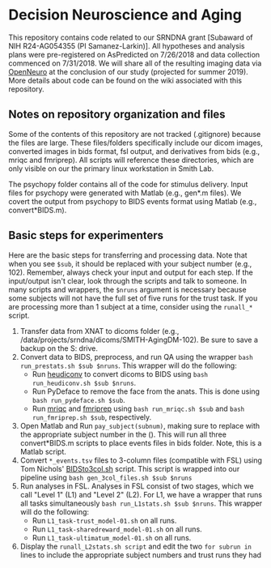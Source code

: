# Decision Neuroscience and Aging
This repository contains code related to our SRNDNA grant [Subaward of NIH R24-AG054355 (PI Samanez-Larkin)]. All hypotheses and analysis plans were pre-registered on AsPredicted on 7/26/2018 and data collection commenced on 7/31/2018. We will share all of the resulting imaging data via [OpenNeuro][1] at the conclusion of our study (projected for summer 2019). More details about code can be found on the wiki associated with this repository.

## Notes on repository organization and files
Some of the contents of this repository are not tracked (.gitignore) because the files are large. These files/folders specifically include our dicom images, converted images in bids format, fsl output, and derivatives from bids (e.g., mriqc and fmriprep). All scripts will reference these directories, which are only visible on our the primary linux workstation in Smith Lab.

The psychopy folder contains all of the code for stimulus delivery. Input files for psychopy were generated with Matlab (e.g., gen*.m files). We covert the output from psychopy to BIDS events format using Matlab (e.g., convert*BIDS.m).


## Basic steps for experimenters
Here are the basic steps for transferring and processing data. Note that when you see `$sub`, it should be replaced with your subject number (e.g., 102). Remember, always check your input and output for each step. If the input/output isn't clear, look through the scripts and talk to someone. In many scripts and wrappers, the `$nruns` argument is necessary because some subjects will not have the full set of five runs for the trust task. If you are processing more than 1 subject at a time, consider using the `runall_*` script. 

1. Transfer data from XNAT to dicoms folder (e.g., /data/projects/srndna/dicoms/SMITH-AgingDM-102). Be sure to save a backup on the S: drive.
1. Convert data to BIDS, preprocess, and run QA using the wrapper `bash run_prestats.sh $sub $nruns`. This wrapper will do the following:
    - Run [heudiconv][3] to convert dicoms to BIDS using `bash run_heudiconv.sh $sub $nruns`.
    - Run PyDeface to remove the face from the anats. This is done using `bash run_pydeface.sh $sub`.
    - Run [mriqc][4] and [fmriprep][5] using `bash run_mriqc.sh $sub` and `bash run_fmriprep.sh $sub`, respectively.
1. Open Matlab and Run `pay_subject(subnum)`, making sure to replace with the appropriate subject number in the (). This will run all three convert*BIDS.m scripts to place events files in bids folder. Note, this is a Matlab script.
1. Convert `*_events.tsv` files to 3-column files (compatible with FSL) using Tom Nichols' [BIDSto3col.sh][2] script. This script is wrapped into our pipeline using `bash gen_3col_files.sh $sub $nruns`
1. Run analyses in FSL. Analyses in FSL consist of two stages, which we call "Level 1" (L1) and "Level 2" (L2). For L1, we have a wrapper that runs all tasks simultaneously `bash run_L1stats.sh $sub $nruns`. This wrapper will do the following:
    - Run `L1_task-trust_model-01.sh` on all runs.
    - Run `L1_task-sharedreward_model-01.sh` on all runs.
    - Run `L1_task-ultimatum_model-01.sh` on all runs.
1. Display the `runall_L2stats.sh script` and edit the two `for subrun in` lines to include the appropriate subject numbers and trust runs they had


[1]: https://openneuro.org/
[2]: https://github.com/INCF/bidsutils
[3]: https://github.com/nipy/heudiconv
[4]: https://mriqc.readthedocs.io/en/latest/index.html
[5]: http://fmriprep.readthedocs.io/en/latest/index.html
